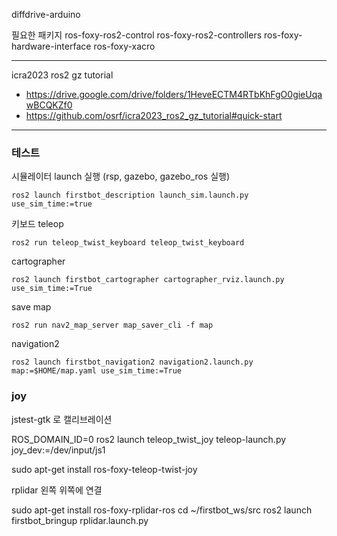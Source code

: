 diffdrive-arduino

필요한 패키지
ros-foxy-ros2-control ros-foxy-ros2-controllers ros-foxy-hardware-interface ros-foxy-xacro

---

icra2023 ros2 gz tutorial

- https://drive.google.com/drive/folders/1HeveECTM4RTbKhFgO0gieUqawBCQKZf0
- https://github.com/osrf/icra2023_ros2_gz_tutorial#quick-start
---

### 테스트


시뮬레이터 launch 실행 (rsp, gazebo, gazebo_ros 실행)

```
ros2 launch firstbot_description launch_sim.launch.py use_sim_time:=true
```

키보드 teleop

```
ros2 run teleop_twist_keyboard teleop_twist_keyboard
```

cartographer
```
ros2 launch firstbot_cartographer cartographer_rviz.launch.py use_sim_time:=True
```

save map
```
ros2 run nav2_map_server map_saver_cli -f map
```

navigation2
```
ros2 launch firstbot_navigation2 navigation2.launch.py map:=$HOME/map.yaml use_sim_time:=True
```



### joy
jstest-gtk 로 캘리브레이션

ROS_DOMAIN_ID=0 ros2 launch teleop_twist_joy teleop-launch.py joy_dev:=/dev/input/js1 

sudo apt-get install ros-foxy-teleop-twist-joy


rplidar 왼쪽 위쪽에 연결 

sudo apt-get install ros-foxy-rplidar-ros
cd ~/firstbot_ws/src
ros2 launch firstbot_bringup rplidar.launch.py

